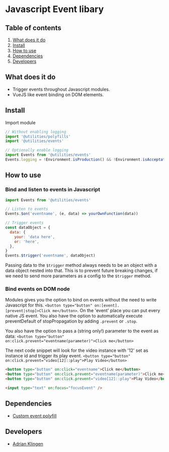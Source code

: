 # Javascript Event libary

## Table of contents

1. [What does it do](#markdown-header-what-does-it-do)
2. [Install](#markdown-header-install)
3. [How to use](#markdown-header-how-to-use)
4. [Dependencies](#markdown-header-dependencies)
5. [Developers](#markdown-header-developers)

## What does it do

- Trigger events throughout Javascript modules.
- VueJS like event binding on DOM elements.

## Install

Import module

```javascript
// Without enabling logging
import '@utilities/polyfills'
import '@utilities/events'

// Optionally enable logging
import Events from '@utilities/events'
Events.logging = !Environment.isProduction() && !Environment.isAcceptation()
```

## How to use

### Bind and listen to events in Javascript

```javascript
import Events from '@utilities/events'

// Listen to events
Events.$on('eventname', (e, data) => yourOwnFunction(data))

// Trigger events
const dataObject = {
  data: {
    your: 'data here',
    or: 'here',
  },
}
Events.$trigger('eventname', dataObject)
```

Passing data to the `$trigger` method always needs to be an object with a data object nested into that.
This is to prevent future breaking changes, if we need to send more parameters as a config to the `$trigger` method.

### Bind events on DOM node

Modules gives you the option to bind on events without the need to write Javascript for this.
`<button type="button" on:[event].[prevent|stop]>Click me</button>`. On the 'event' place you can put every native JS event.
You also have the option to automatically execute preventDefault of stopPropagation by adding `.prevent` or `.stop`.

You also have the option to pass a (string only!) parameter to the event as data:
`<button type="button" on:click.prevent="eventname(parameter)">Click me</button>`

The next code snippet will look for the video instance with '12' set as instance id and trigger its play event.
`<button type="button" on:click.prevent="video[12]::play">Play Video</button>`

```html
<button type="button" on:click="eventname">Click me</button>
<button type="button" on:click.prevent="eventname(parameter)">Click me</button>
<button type="button" on:click.prevent="video[12]::play">Play Video</button>

<input type="text" on:focus="focusEvent" />
```

## Dependencies

- [Custom event polyfill](utilities/polyfills/custom-event.js)

## Developers

- [Adrian Klingen](mailto:adrian.klingen@deptagency.com)
